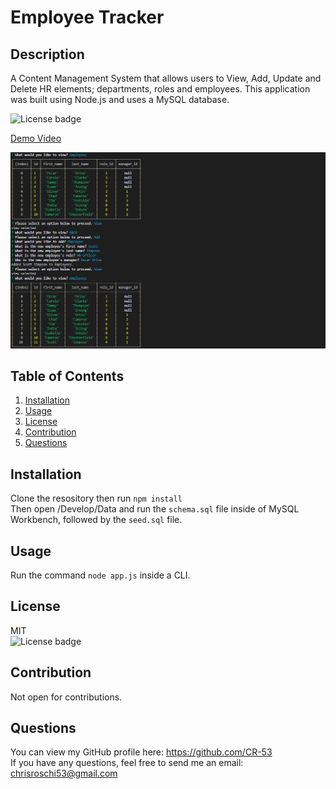 # Employee Tracker

## Description
A Content Management System that allows users to View, Add, Update and Delete HR elements; departments, roles and employees. This application was built using Node.js and uses a MySQL database.  

![License badge](https://img.shields.io/badge/license-MIT-green)

[Demo Video](https://vimeo.com/446678602)

![CLI Screenshot](Assets/App-demo.png)

## Table of Contents
1. [Installation](#Installation)
2. [Usage](#Usage)
3. [License](#License)
4. [Contribution](#Contribution)
5. [Questions](#Questions)


## Installation
Clone the resository then run ```npm install``` <br> Then open /Develop/Data and run the ```schema.sql``` file inside of MySQL Workbench, followed by the ```seed.sql``` file. 


## Usage
Run the command `node app.js` inside a CLI.


## License
MIT</br> 
![License badge](https://img.shields.io/badge/license-MIT-green) 


## Contribution
Not open for contributions.


## Questions
You can view my GitHub profile here: https://github.com/CR-53</br>
If you have any questions, feel free to send me an email: chrisroschi53@gmail.com
